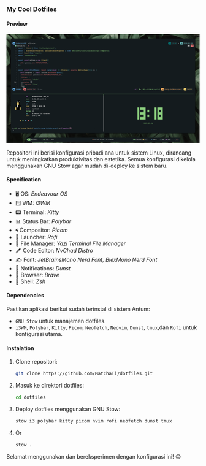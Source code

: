### My Cool Dotfiles

#### Preview

![Preview](./assets/desktop.png)

Repositori ini berisi konfigurasi pribadi ana untuk sistem Linux, dirancang untuk meningkatkan produktivitas dan estetika. Semua konfigurasi dikelola menggunakan GNU Stow agar mudah di-deploy ke sistem baru.

#### Specification

- 🖥️ OS: _Endeavour OS_
- 🪟 WM: _i3WM_
- 📟 Terminal: _Kitty_
- 📊 Status Bar: _Polybar_
- 🌀 Compositor: _Picom_
- 🚀 Launcher: _Rofi_
- 📁 File Manager: _Yazi Terminal File Manager_
- 🖋️ Code Editor: _NvChad Distro_
- ✍️  Font: _JetBrainsMono Nerd Font, BlexMono Nerd Font_
- 🔔 Notifications: _Dunst_
- 🧭 Browser: _Brave_
- 🐚 Shell: _Zsh_

#### Dependencies

Pastikan aplikasi berikut sudah terinstal di sistem Antum:

- `GNU Stow` untuk manajemen dotfiles.
- `i3WM`, `Polybar`, `Kitty`, `Picom`, `Neofetch`, `Neovim`, `Dunst`, `tmux`,dan `Rofi` untuk konfigurasi utama.

#### Instalation

1. Clone repositori:

   ```bash
   git clone https://github.com/MatchaTi/dotfiles.git
   ```

2. Masuk ke direktori dotfiles:

   ```bash
   cd dotfiles
   ```

3. Deploy dotfiles menggunakan GNU Stow:
   ```bash
   stow i3 polybar kitty picom nvim rofi neofetch dunst tmux
   ```

4. Or
   ```bash
   stow .
   ```

Selamat menggunakan dan bereksperimen dengan konfigurasi ini! 😊
